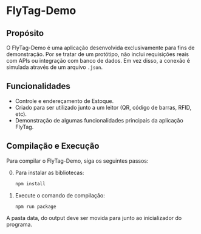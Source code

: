 # FlyTag-Demo

## Propósito

O FlyTag-Demo é uma aplicação desenvolvida exclusivamente para fins de demonstração. Por se tratar de um protótipo, não inclui requisições reais com APIs ou integração com banco de dados. Em vez disso, a conexão é simulada através de um arquivo `.json`.

## Funcionalidades

- Controle e endereçamento de Estoque.
- Criado para ser utilizado junto a um leitor (QR, código de barras, RFID, etc).
- Demonstração de algumas funcionalidades principais da aplicação FlyTag.

## Compilação e Execução

Para compilar o FlyTag-Demo, siga os seguintes passos:

0. Para instalar as bibliotecas:
      ```bash
   npm install

1. Execute o comando de compilação:
   ```bash
   npm run package

A pasta data, do output deve ser movida para junto ao inicializador do programa. 
